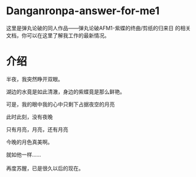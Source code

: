 # Danganronpa-answer-for-me1

这里是弹丸论破的同人作品——弹丸论破AFM1-紫蝶的终曲/剪纸的归来日 的相关文档，你可以在这里了解我工作的最新情况。

# 介绍

半夜，我突然睁开双眼。

湖边的水竟是如此清澈，身边的紫蝶竟是那么鲜艳。

可是，我的眼中我的心中只剩下占据夜空的月亮

此时此刻，没有夜晚

只有月亮，月亮，还有月亮

今晚的月色真美啊。

就如他一样……
<br>
<br>
再度苏醒，已是很久以后的现在。
